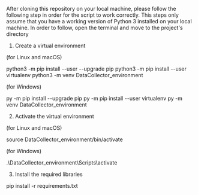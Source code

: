 After cloning this repository on your local machine, please follow the following step in order for the script to work correctly.
This steps only assume that you have a working version of Python 3 installed on your local machine.
In order to follow, open the terminal and move to the project's directory 

1. Create a virtual environment 

(for Linux and macOS)

python3 -m pip install --user --upgrade pip
python3 -m pip install --user virtualenv
python3 -m venv DataCollector_environment

(for Windows)

py -m pip install --upgrade pip
py -m pip install --user virtualenv
py -m venv DataCollector_environment

2. Activate the virtual environment 

(for Linux and macOS)

source DataCollector_environment/bin/activate

(for Windows)

.\DataCollector_environment\Scripts\activate

3. Install the required libraries

pip install -r requirements.txt

